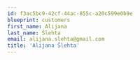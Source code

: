 ```yaml
---
id: f3ac5bc9-42cf-44ac-855c-a20c599e0b9e
blueprint: customers
first_name: Alijana
last_name: Šlehta
email: alijana.slehta@gmail.com
title: 'Alijana Šlehta'
---
```

